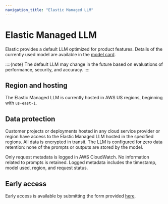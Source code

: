 ```yaml
---
navigation_title: "Elastic Managed LLM"
---
```


# Elastic Managed LLM

Elastic provides a default LLM optimized for product features.
Details of the currently used model are available in the [model card](https://raw.githubusercontent.com/elastic/kibana/refs/heads/main/docs/reference/resources/Elastic_Managed_LLM_model_card.pdf).

::::{note}
The default LLM may change in the future based on evaluations of performance, security, and accuracy.
::::

## Region and hosting

The Elastic Managed LLM is currently hosted in AWS US regions, beginning with `us-east-1`.

## Data protection

Customer projects or deployments hosted in any cloud service provider or region have access to the Elastic Managed LLM hosted in the specified regions.
All data is encrypted in transit. The LLM is configured for zero data retention: none of the prompts or outputs are stored by the model.

Only request metadata is logged in AWS CloudWatch.
No information related to prompts is retained.
Logged metadata includes the timestamp, model used, region, and request status.

## Early access

Early access is available by submitting the form provided [here](https://forms.gle/o1AwPMVYMziHbom28).
